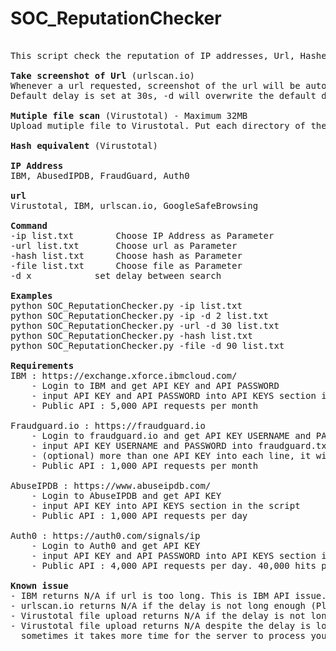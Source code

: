 # SOC_ReputationChecker
<pre>

This script check the reputation of IP addresses, Url, Hashes or Files from mutiple OSINT.

<b>Take screenshot of Url</b> (urlscan.io)
Whenever a url requested, screenshot of the url will be automatically taken and placed in images folder. 
Default delay is set at 30s, -d will overwrite the default delay.

<b>Mutiple file scan</b> (Virustotal) - Maximum 32MB
Upload mutiple file to Virustotal. Put each directory of the file into .txt

<b>Hash equivalent</b> (Virustotal) 

<b>IP Address</b>
IBM, AbusedIPDB, FraudGuard, Auth0

<b>url</b>
Virustotal, IBM, urlscan.io, GoogleSafeBrowsing

<b>Command</b>
-ip list.txt		Choose IP Address as Parameter 
-url list.txt		Choose url as Parameter 
-hash list.txt		Choose hash as Parameter 
-file list.txt		Choose file as Parameter
-d x			set delay between search

<b>Examples</b>
python SOC_ReputationChecker.py -ip list.txt 
python SOC_ReputationChecker.py -ip -d 2 list.txt 
python SOC_ReputationChecker.py -url -d 30 list.txt 
python SOC_ReputationChecker.py -hash list.txt 
python SOC_ReputationChecker.py -file -d 90 list.txt 

<b>Requirements</b>
IBM : https://exchange.xforce.ibmcloud.com/
	- Login to IBM and get API KEY and API PASSWORD
	- input API KEY and API PASSWORD into API KEYS section in the script
	- Public API : 5,000 API requests per month
	
Fraudguard.io : https://fraudguard.io</b>
	- Login to fraudguard.io and get API KEY USERNAME and PASSWORD
	- input API KEY USERNAME and PASSWORD into fraudguard.txt. USERNAME:PASSWORD
	- (optional) more than one API KEY into each line, it will rotate between API KEY
	- Public API : 1,000 API requests per month

AbuseIPDB : https://www.abuseipdb.com/
	- Login to AbuseIPDB and get API KEY 
	- input API KEY into API KEYS section in the script
	- Public API : 1,000 API requests per day

Auth0 : https://auth0.com/signals/ip
 	- Login to Auth0 and get API KEY 
	- input API KEY and API PASSWORD into API KEYS section in the script
	- Public API : 4,000 API requests per day. 40,000 hits per day, each API request consume 10 hits

<b>Known issue</b>
- IBM returns N/A if url is too long. This is IBM API issue.
- urlscan.io returns N/A if the delay is not long enough (Please put at least 30 seconds i.e -d 30)
- Virustotal file upload returns N/A if the delay is not long enough (Please put at least 60 seconds i.e -d 60)
- Virustotal file upload returns N/A despite the delay is long enough at first upload, 
  sometimes it takes more time for the server to process your file

</pre>